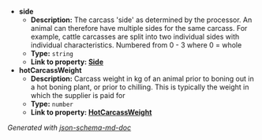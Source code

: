  - <b id="#/properties/side">side</b>
	 - **Description:** The carcass 'side' as determined by the processor. An animal can therefore have multiple sides for the same carcass. For example, cattle carcasses are split into two individual sides with individual characteristics. Numbered from 0 - 3 where 0 = whole
	 - **Type:** `string`
	 - <b id="sideside">Link to property: [Side](#Side)</b>
 - <b id="#/properties/hotCarcassWeight">hotCarcassWeight</b>
	 - **Description:** Carcass weight in kg of an animal prior to boning out in a hot boning plant, or prior to chilling. This is typically the weight in which the supplier is paid for
	 - **Type:** `number`
	 - <b id="hotcarcassweighthotcarcassweight">Link to property: [HotCarcassWeight](#HotCarcassWeight)</b>

_Generated with [json-schema-md-doc](https://brianwendt.github.io/json-schema-md-doc/)_